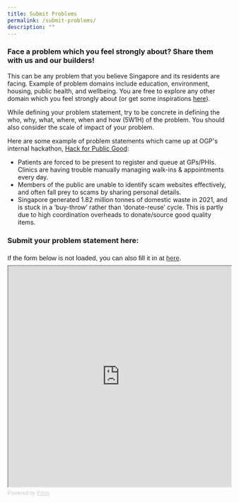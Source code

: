 ```yaml
---
title: Submit Problems
permalink: /submit-problems/
description: ""
---
```

### **Face a problem which you feel strongly about? Share them with us and our builders!**
This can be any problem that you believe Singapore and its residents are facing. Example of problem domains include education, environment, housing, public health, and wellbeing. You are free to explore any other domain which you feel strongly about (or get some inspirations&nbsp;[here](https://newnaratif.com/the-23-most-important-issues-facing-singapore-in-2022/)).

While defining your problem statement, try to be concrete in defining the who, why, what, where, when and how (5W1H) of the problem. You should also consider the scale of impact of your problem.

Here are some example of problem statements which came up at OGP's internal hackathon, [Hack for Public Good](https://hack.gov.sg/2023-prototypes/armoury/):
* Patients are forced to be present to register and queue at GPs/PHIs. Clinics are having trouble manually managing walk-ins &amp; appointments every day.
* Members of the public are unable to identify scam websites effectively, and often fall prey to scams by sharing personal details.
* Singapore generated 1.82 million tonnes of domestic waste in 2021, and is stuck in a ‘buy-throw’ rather than ‘donate-reuse’ cycle. This is partly due to high coordination overheads to donate/source good quality items.

### **Submit your problem statement here:**


<div style="font-family: Sans-Serif; font-size: 15px; color: #000; opacity: 0.9; padding-top: 5px; padding-bottom: 8px;"> If the form below is not loaded, you can also fill it in at <a href="https://form.gov.sg/64411d6715a3e20011a6641f">here</a>. </div> 
<iframe style="width: 100%; height: 500px" src="https://form.gov.sg/64411d6715a3e20011a6641f" id="iframe"></iframe> <div style="font-family: Sans-Serif; font-size: 12px; color: #999; opacity: 0.5; padding-top: 5px;"> Powered by <a style="color: #999" href="https://form.gov.sg">Form</a> </div>